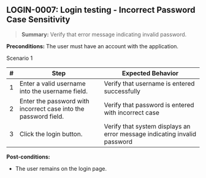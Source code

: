 ## **LOGIN-0007:** Login testing - Incorrect Password Case Sensitivity

> **Summary:** Verify that error message indicating invalid password.  <br>

**Preconditions:** The user must have an account with the application.


Scenario 1

 | \# | Step | Expected Behavior |
 |----|------|-------------------|
 |  1 | Enter a valid username into the username field.     | Verify that username is entered successfully   |
 |  2 | Enter the password with incorrect case into the password field.     | Verify that password is entered with incorrect case   |
 |  3 | Click the login button.     | Verify that system displays an error message indicating invalid password   |

**Post-conditions:**

 - The user remains on the login page.

